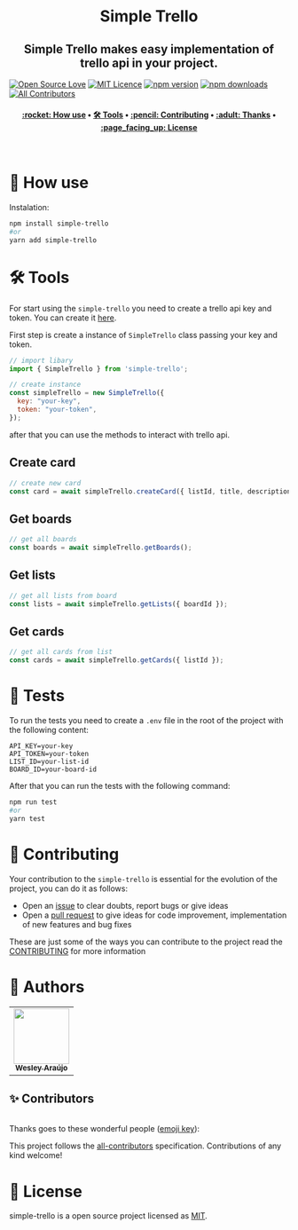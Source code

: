 <h1 align="center" title="Vite Helper">
  Simple Trello
</h1>

<h2 align="center">Simple Trello makes easy implementation of trello api in your project.</h2>

[![Open Source Love](https://badges.frapsoft.com/os/v2/open-source.png?v=103)](https://github.com/ellerbrock/open-source-badges/)
[![MIT Licence](https://badges.frapsoft.com/os/mit/mit.png?v=103)](https://opensource.org/licenses/mit-license.php)
[![npm version](https://img.shields.io/npm/v/simple-trello.svg?style=flat-square)](https://www.npmjs.com/package/simple-trello)
[![npm downloads](https://img.shields.io/npm/dm/simple-trello.svg?style=flat-square)](http://npm-stat.com/charts.html?package=cz-conventional-changelog&from=2015-08-01) <!-- ALL-CONTRIBUTORS-BADGE:START - Do not remove or modify this section --> [![All Contributors](https://img.shields.io/badge/all_contributors-1-green.svg?style=flat-square)](#contributors-) <!-- ALL-CONTRIBUTORS-BADGE:END -->

<h4 align="center">
 <a href="#-how-use">:rocket: How use</a> •
 <a href="#️-tools">🛠️ Tools</a> •
 <a href="#-contributing">:pencil: Contributing</a> •
 <a href="#-thanks">:adult: Thanks</a> •
 <a href="#-license">:page_facing_up: License</a>
</h4>

<br>

# :rocket: How use

Instalation:

```bash
npm install simple-trello
#or
yarn add simple-trello
```

# 🛠️ Tools

For start using the `simple-trello` you need to create a trello api key and token. You can create it [here](https://trello.com/power-ups/admin).

First step is create a instance of `SimpleTrello` class passing your key and token.

```javascript
// import libary
import { SimpleTrello } from 'simple-trello';

// create instance
const simpleTrello = new SimpleTrello({
  key: "your-key",
  token: "your-token",
});
```

after that you can use the methods to interact with trello api.

## Create card

```javascript
// create new card
const card = await simpleTrello.createCard({ listId, title, description });
```

## Get boards
  
```javascript
// get all boards
const boards = await simpleTrello.getBoards();
```

## Get lists

```javascript
// get all lists from board
const lists = await simpleTrello.getLists({ boardId });
```

## Get cards

```javascript
// get all cards from list
const cards = await simpleTrello.getCards({ listId });
```

# 🧪 Tests

To run the tests you need to create a `.env` file in the root of the project with the following content:

```env
API_KEY=your-key
API_TOKEN=your-token
LIST_ID=your-list-id
BOARD_ID=your-board-id
```

After that you can run the tests with the following command:

```bash
npm run test
#or
yarn test
```

# 📝 Contributing

Your contribution to the `simple-trello` is essential for the evolution of the project, you can do it as follows:

- Open an [issue](https://github.com/wesleyara/simple-trello/issues) to clear doubts, report bugs or give ideas
- Open a [pull request](https://github.com/wesleyara/simple-trello/pulls) to give ideas for code improvement, implementation of new features and bug fixes

These are just some of the ways you can contribute to the project read the [CONTRIBUTING](https://github.com/wesleyara/simple-trello/blob/main/.github/CONTRIBUTING.md) for more information

# 🧑 Authors

<table>
  <tr>
    <td align="center"><a href="https://wesleyaraujo.dev/"><img src="https://avatars.githubusercontent.com/u/89321125?v=4?s=100" width="100px;" alt=""/><br /><sub><b>Wesley Araújo</b></sub></a><br /></td>
  </tr>
</table>

## ✨ Contributors

<table>
  <tr>
  </tr>
</table>

Thanks goes to these wonderful people ([emoji key](https://allcontributors.org/docs/en/emoji-key)):

<!-- ALL-CONTRIBUTORS-LIST:START - Do not remove or modify this section -->
<!-- prettier-ignore-start -->
<!-- markdownlint-disable -->
<!-- markdownlint-restore -->
<!-- prettier-ignore-end -->

<!-- ALL-CONTRIBUTORS-LIST:END -->

This project follows the [all-contributors](https://github.com/all-contributors/all-contributors) specification. Contributions of any kind welcome!

# 📄 License

simple-trello is a open source project licensed as [MIT](LICENSE).